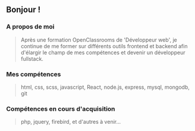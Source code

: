 ## Bonjour !

### A propos de moi

> Après une formation OpenClassrooms de 'Développeur web', je continue de me former sur différents outils frontend et backend afin d'élargir le champ de mes compétences et devenir un développeur fullstack.

### Mes compétences

> html, css, scss, javascript, React, node.js, express, mysql, mongodb, git

### Compétences en cours d'acquisition

> php, jquery, firebird, et d'autres à venir...
